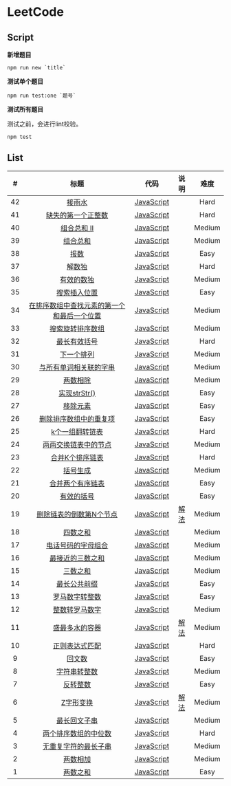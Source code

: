 # LeetCode

## Script

**新增题目**

```
npm run new `title`
```

**测试单个题目**

```
npm run test:one `题号`
```


**测试所有题目**

测试之前，会进行lint校验。

```
npm test
```

## List

| # | 标题 | 代码 | 说明 | 难度 |
|:---:|:---:|:---:|:---:|:---:|
| 42 | [接雨水](https://leetcode-cn.com/problems/trapping-rain-water/) | [JavaScript](https://github.com/Shenfq/leetcode/blob/master/problems/042-trapping-rain-water/index.js) |  | Hard |
| 41 | [缺失的第一个正整数](https://leetcode-cn.com/problems/first-missing-positive/) | [JavaScript](https://github.com/Shenfq/leetcode/blob/master/problems/041-first-missing-positive/index.js) |  | Hard |
| 40 | [组合总和 II](https://leetcode-cn.com/problems/combination-sum-ii/) | [JavaScript](https://github.com/Shenfq/leetcode/blob/master/problems/040-combination-sum-ii/index.js) |  | Medium |
| 39 | [组合总和](https://leetcode-cn.com/problems/combination-sum/) | [JavaScript](https://github.com/Shenfq/leetcode/blob/master/problems/039-combination-sum/index.js) |  | Medium |
| 38 | [报数](https://leetcode-cn.com/problems/count-and-say/) | [JavaScript](https://github.com/Shenfq/leetcode/blob/master/problems/038-count-and-say/index.js) |  | Easy |
| 37 | [解数独](https://leetcode-cn.com/problems/sudoku-solver/) | [JavaScript](https://github.com/Shenfq/leetcode/blob/master/problems/037-sudoku-solver/index.js) |  | Hard |
| 36 | [有效的数独](https://leetcode-cn.com/problems/valid-sudoku/) | [JavaScript](https://github.com/Shenfq/leetcode/blob/master/problems/036-valid-sudoku/index.js) |  | Medium |
| 35 | [搜索插入位置](https://leetcode-cn.com/problems/search-insert-position/) | [JavaScript](https://github.com/Shenfq/leetcode/blob/master/problems/035-search-insert-position/index.js) |  | Easy |
| 34 | [在排序数组中查找元素的第一个和最后一个位置](https://leetcode-cn.com/problems/find-first-and-last-position-of-element-in-sorted-array/) | [JavaScript](https://github.com/Shenfq/leetcode/blob/master/problems/034-find-first-and-last-position-of-element-in-sorted-array/index.js) |  | Medium |
| 33 | [搜索旋转排序数组](https://leetcode-cn.com/problems/search-in-rotated-sorted-array/) | [JavaScript](https://github.com/Shenfq/leetcode/blob/master/problems/033-search-in-rotated-sorted-array/index.js) |  | Medium |
| 32 | [最长有效括号](https://leetcode-cn.com/problems/longest-valid-parentheses/) | [JavaScript](https://github.com/Shenfq/leetcode/blob/master/problems/032-longest-valid-parentheses/index.js) |  | Hard |
| 31 | [下一个排列](https://leetcode-cn.com/problems/next-permutation/) | [JavaScript](https://github.com/Shenfq/leetcode/blob/master/problems/031-next-permutation/index.js) |  | Medium |
| 30 | [与所有单词相关联的字串](https://leetcode-cn.com/problems/substring-with-concatenation-of-all-words/) | [JavaScript](https://github.com/Shenfq/leetcode/blob/master/problems/030-substring-with-concatenation-of-all-words/index.js) |  | Medium |
| 29 | [两数相除](https://leetcode-cn.com/problems/divide-two-integers/) | [JavaScript](https://github.com/Shenfq/leetcode/blob/master/problems/029-divide-two-integers/index.js) |  | Medium |
| 28 | [实现strStr()](https://leetcode-cn.com/problems/implement-strstr/) | [JavaScript](https://github.com/Shenfq/leetcode/blob/master/problems/028-implement-strstr/index.js) |  | Easy |
| 27 | [移除元素](https://leetcode-cn.com/problems/remove-element/) | [JavaScript](https://github.com/Shenfq/leetcode/blob/master/problems/027-remove-element/index.js) |  | Easy |
| 26 | [删除排序数组中的重复项](https://leetcode-cn.com/problems/remove-duplicates-from-sorted-array/) | [JavaScript](https://github.com/Shenfq/leetcode/blob/master/problems/026-remove-duplicates-from-sorted-array/index.js) |  | Easy |
| 25 | [k个一组翻转链表](https://leetcode-cn.com/problems/reverse-nodes-in-k-group/) | [JavaScript](https://github.com/Shenfq/leetcode/blob/master/problems/025-reverse-nodes-in-k-group/index.js) |  | Hard |
| 24 | [两两交换链表中的节点](https://leetcode-cn.com/problems/reverse-nodes-in-k-group/) | [JavaScript](https://github.com/Shenfq/leetcode/blob/master/problems/024-reverse-nodes-in-k-group/index.js) |  | Medium |
| 23 | [合并K个排序链表](https://leetcode-cn.com/problems/merge-k-sorted-lists/) | [JavaScript](https://github.com/Shenfq/leetcode/blob/master/problems/023-merge-k-sorted-lists/index.js) |  | Hard |
| 22 | [括号生成](https://leetcode-cn.com/problems/generate-parentheses/) | [JavaScript](https://github.com/Shenfq/leetcode/blob/master/problems/022-generate-parentheses/index.js) |  | Medium |
| 21 | [合并两个有序链表](https://leetcode-cn.com/problems/merge-two-sorted-lists/) | [JavaScript](https://github.com/Shenfq/leetcode/blob/master/problems/021-merge-two-sorted-lists/index.js) |  | Easy |
| 20 | [有效的括号](https://leetcode-cn.com/problems/valid-parentheses/) | [JavaScript](https://github.com/Shenfq/leetcode/blob/master/problems/020-valid-parentheses/index.js) |  | Easy |
| 19 | [删除链表的倒数第N个节点](https://leetcode-cn.com/problems/remove-nth-node-from-end-of-list/) | [JavaScript](https://github.com/Shenfq/leetcode/blob/master/problems/019-remove-nth-node-from-end-of-list/index.js) | [解法](https://github.com/Shenfq/leetcode/blob/master/problems/019-remove-nth-node-from-end-of-list/README.md)  | Medium |
| 18 | [四数之和](https://leetcode-cn.com/problems/4sum/) | [JavaScript](https://github.com/Shenfq/leetcode/blob/master/problems/018-4sum/index.js) |  | Medium |
| 17 | [电话号码的字母组合](https://leetcode-cn.com/problems/letter-combinations-of-a-phone-number/) | [JavaScript](https://github.com/Shenfq/leetcode/blob/master/problems/017-letter-combinations-of-a-phone-number/index.js) |  | Medium |
| 16 | [最接近的三数之和](https://leetcode-cn.com/problems/3sum-closest/) | [JavaScript](https://github.com/Shenfq/leetcode/blob/master/problems/016-3sum-closest/index.js) |  | Medium |
| 15 | [三数之和](https://leetcode-cn.com/problems/3sum/) | [JavaScript](https://github.com/Shenfq/leetcode/blob/master/problems/015-3sum/index.js) |  | Medium |
| 14 | [最长公共前缀](https://leetcode-cn.com/problems/longest-common-prefix/) | [JavaScript](https://github.com/Shenfq/leetcode/blob/master/problems/014-longest-common-prefix/index.js) |  | Easy |
| 13 | [罗马数字转整数](https://leetcode-cn.com/problems/roman-to-integer/) | [JavaScript](https://github.com/Shenfq/leetcode/blob/master/problems/013-roman-to-integer/index.js) |  | Easy |
| 12 | [整数转罗马数字](https://leetcode-cn.com/problems/integer-to-roman/) | [JavaScript](https://github.com/Shenfq/leetcode/blob/master/problems/012-integer-to-roman/index.js) |  | Medium |
| 11 | [盛最多水的容器](https://leetcode-cn.com/problems/container-with-most-water/) | [JavaScript](https://github.com/Shenfq/leetcode/blob/master/problems/011-container-with-most-water/index.js) | [解法](https://github.com/Shenfq/leetcode/blob/master/problems/011-container-with-most-water/README.md)  | Medium |
| 10 | [正则表达式匹配](https://leetcode-cn.com/problems/regular-expression-matching/) | [JavaScript](https://github.com/Shenfq/leetcode/blob/master/problems/010-regular-expression-matching/index.js) | | Hard |
| 9 | [回文数](https://leetcode-cn.com/problems/palindrome-number/) | [JavaScript](https://github.com/Shenfq/leetcode/blob/master/problems/009-palindrome-number/index.js) | | Easy |
| 8 | [字符串转整数](https://leetcode-cn.com/problems/string-to-integer-atoi/) | [JavaScript](https://github.com/Shenfq/leetcode/blob/master/problems/008-string-to-integer-atoi/index.js) | | Medium |
| 7 | [反转整数](https://leetcode-cn.com/problems/reverse-integer/) | [JavaScript](https://github.com/Shenfq/leetcode/blob/master/problems/007-reverse-integer/index.js) | | Easy |
| 6 | [Z字形变换](https://leetcode-cn.com/problems/zigzag-conversion/) | [JavaScript](https://github.com/Shenfq/leetcode/blob/master/problems/006-zigzag-conversion/index.js) | [解法](https://github.com/Shenfq/leetcode/blob/master/problems/006-zigzag-conversion/README.md) | Medium |
| 5 | [最长回文子串](https://leetcode-cn.com/problems/longest-palindromic-substring/) | [JavaScript](https://github.com/Shenfq/leetcode/blob/master/problems/005-longest-palindromic-substring/index.js) | | Medium |
| 4 | [两个排序数组的中位数](https://leetcode-cn.com/problems/median-of-two-sorted-arrays/) | [JavaScript](https://github.com/Shenfq/leetcode/blob/master/problems/004-median-of-two-sorted-arrays/index.js) | | Hard |
| 3 | [无重复字符的最长子串](https://leetcode-cn.com/problems/longest-substring-without-repeating-characters/) | [JavaScript](https://github.com/Shenfq/leetcode/blob/master/problems/003-longest-substring-without-repeating-characters/index.js) | | Medium |
| 2 | [两数相加](https://leetcode-cn.com/problems/add-two-numbers/) | [JavaScript](https://github.com/Shenfq/leetcode/blob/master/problems/002-add-two-numbers/index.js) | | Medium |
| 1 | [两数之和](https://leetcode.com/problems/two-sum/) | [JavaScript](https://github.com/Shenfq/leetcode/blob/master/problems/001-two-sum/index.js) |  | Easy |
